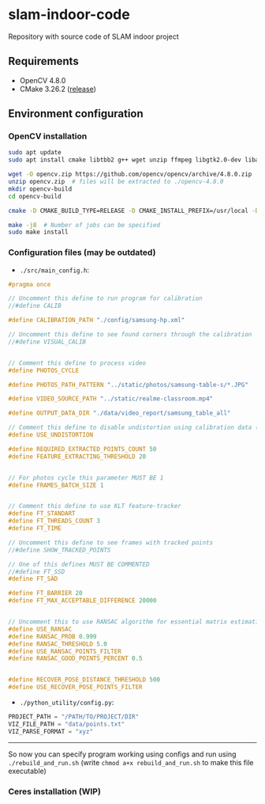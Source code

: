 # slam-indoor-code
Repository with source code of SLAM indoor project

## Requirements
- OpenCV 4.8.0 
- CMake 3.26.2 ([release](https://github.com/Kitware/CMake/releases/tag/v3.27.6))

## Environment configuration
### OpenCV installation
```sh
sudo apt update
sudo apt install cmake libtbb2 g++ wget unzip ffmpeg libgtk2.0-dev libavformat-dev libavcodec-dev libavutil-dev libswscale-dev libtbb-dev libjpeg-dev libpng-dev libtiff-dev

wget -O opencv.zip https://github.com/opencv/opencv/archive/4.8.0.zip
unzip opencv.zip  # files will be extracted to ./opencv-4.8.0
mkdir opencv-build
cd opencv-build

cmake -D CMAKE_BUILD_TYPE=RELEASE -D CMAKE_INSTALL_PREFIX=/usr/local -D WITH_TBB=ON -D BUILD_NEW_PYTHON_SUPPORT=ON -D WITH_V4L=ON -D INSTALL_C_EXAMPLES=ON -D INSTALL_PYTHON_EXAMPLES=ON -D BUILD_EXAMPLES=ON -D WITH_QT=ON -D WITH_GTK=ON -D WITH_OPENGL=ON -D WITH_FFMPEG=ON ../opencv-4.8.0  # Make sure FFMPEG and its modules marked "YES"

make -j8  # Number of jobs can be specified
sudo make install
```
### Configuration files (may be outdated)
- `./src/main_config.h`:
```c++
#pragma once

// Uncomment this define to run program for calibration
//#define CALIB

#define CALIBRATION_PATH "./config/samsung-hp.xml"

// Uncomment this define to see found corners through the calibration
//#define VISUAL_CALIB


// Comment this define to process video
#define PHOTOS_CYCLE

#define PHOTOS_PATH_PATTERN "../static/photos/samsung-table-s/*.JPG"

#define VIDEO_SOURCE_PATH "../static/realme-classroom.mp4"

#define OUTPUT_DATA_DIR "./data/video_report/samsung_table_all"

// Comment this define to disable undistortion using calibration data (distortion coefficients are needed)
#define USE_UNDISTORTION

#define REQUIRED_EXTRACTED_POINTS_COUNT 50
#define FEATURE_EXTRACTING_THRESHOLD 20


// For photos cycle this parameter MUST BE 1
#define FRAMES_BATCH_SIZE 1


// Comment this define to use KLT feature-tracker
#define FT_STANDART
#define FT_THREADS_COUNT 3
#define FT_TIME

// Uncomment this define to see frames with tracked points
//#define SHOW_TRACKED_POINTS

// One of this defines MUST BE COMMENTED
//#define FT_SSD
#define FT_SAD

#define FT_BARRIER 20
#define FT_MAX_ACCEPTABLE_DIFFERENCE 20000


// Uncomment this to use RANSAC algorithm for essential matrix estimation
#define USE_RANSAC
#define RANSAC_PROB 0.999
#define RANSAC_THRESHOLD 5.0
#define USE_RANSAC_POINTS_FILTER
#define RANSAC_GOOD_POINTS_PERCENT 0.5


#define RECOVER_POSE_DISTANCE_THRESHOLD 500
#define USE_RECOVER_POSE_POINTS_FILTER
```
- `./python_utility/config.py`:
```python
PROJECT_PATH = "/PATH/TO/PROJECT/DIR"
VIZ_FILE_PATH = "data/points.txt"
VIZ_PARSE_FORMAT = "xyz"
```
---
So now you can specify program working using configs and run using `./rebuild_and_run.sh` (write `chmod a+x rebuild_and_run.sh` to make this file executable)

### Ceres installation (WIP)